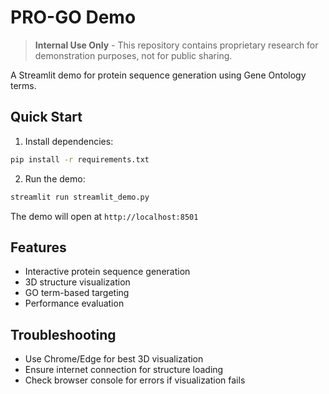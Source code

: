 # PRO-GO Demo

> **Internal Use Only** - This repository contains proprietary research for demonstration purposes, not for public sharing.

A Streamlit demo for protein sequence generation using Gene Ontology terms.

## Quick Start

1. Install dependencies:
```bash
pip install -r requirements.txt
```

2. Run the demo:
```bash
streamlit run streamlit_demo.py
```

The demo will open at `http://localhost:8501`

## Features

- Interactive protein sequence generation
- 3D structure visualization
- GO term-based targeting
- Performance evaluation

## Troubleshooting

- Use Chrome/Edge for best 3D visualization
- Ensure internet connection for structure loading
- Check browser console for errors if visualization fails
